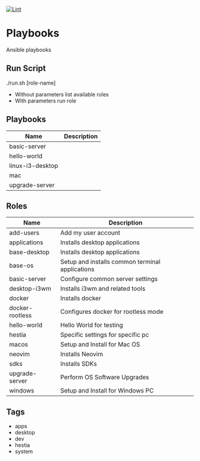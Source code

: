 [![Lint](https://github.com/gwendolyngoetz/playbooks/actions/workflows/lint.yml/badge.svg)](https://github.com/gwendolyngoetz/playbooks/actions/workflows/lint.yml)

# Playbooks

Ansible playbooks

## Run Script

./run.sh [role-name]

- Without parameters list available roles
- With parameters run role

## Playbooks

| Name             | Description |
| ---------------- | ----------- |
| basic-server     |             |
| hello-world      |             |
| linux-i3-desktop |             |
| mac              |             |
| upgrade-server   |             |

## Roles

| Name            | Description                                     |
| --------------- | ----------------------------------------------- |
| add-users       | Add my user account                             |
| applications    | Installs desktop applications                   |
| base-desktop    | Installs desktop applications                   |
| base-os         | Setup and installs common terminal applications |
| basic-server    | Configure common server settings                |
| desktop-i3wm    | Installs i3wm and related tools                 |
| docker          | Installs docker                                 |
| docker-rootless | Configures docker for rootless mode             |
| hello-world     | Hello World for testing                         |
| hestia          | Specific settings for specific pc               |
| macos           | Setup and Install for Mac OS                    |
| neovim          | Installs Neovim                                 |
| sdks            | Installs SDKs                                   |
| upgrade-server  | Perform OS Software Upgrades                    |
| windows         | Setup and Install for Windows PC                |

## Tags

- apps
- desktop
- dev
- hestia
- system
